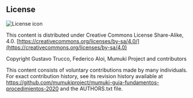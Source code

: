 ## License
![License icon](https://licensebuttons.net/l/by-sa/3.0/88x31.png)

This content is distributed under Creative Commons License Share-Alike, 4.0. [https://creativecommons.org/licenses/by-sa/4.0/](https://creativecommons.org/licenses/by-sa/4.0)

Copyright Gustavo Trucco, Federico Aloi, Mumuki Project and contributors

This content consists of voluntary contributions made by many
individuals. For exact contribution history, see its revision history
available at https://github.com/mumukiproject/mumuki-guia-fundamentos-procedimientos-2020 and the AUTHORS.txt file.

